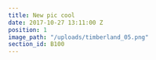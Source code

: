 ```yaml
---
title: New pic cool
date: 2017-10-27 13:11:00 Z
position: 1
image_path: "/uploads/timberland_05.png"
section_id: B100
---
```


